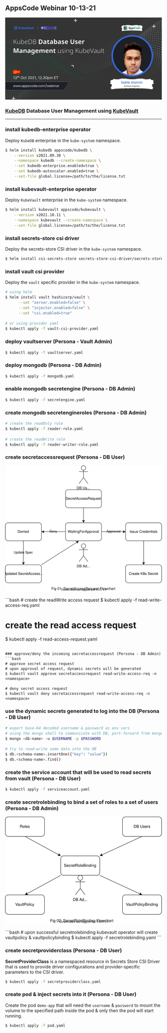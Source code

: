 ## AppsCode Webinar 10-13-21
<p class="has-text-centered">
  <img src="./static/webinar-poster-10-13-21.jpeg" alt="Poster" style="border: none">
</p>

### [KubeDB](https://kubedb.com/) Database User Management using [KubeVault](https://kubevault.com/)

---
### install kubedb-enterprise operator
Deploy `KubeDB` enterprise in the `kube-system` namespace.
```bash
$ helm install kubedb appscode/kubedb \
    --version v2021.09.30 \
    --namespace kubedb --create-namespace \
    --set kubedb-enterprise.enabled=true \
    --set kubedb-autoscaler.enabled=true \
    --set-file global.license=/path/to/the/license.txt
```

### install kubevault-enterprise operator
Deploy `KubeVault` enterprise in the `kube-system` namespace.
```bash
$ helm install kubevault appscode/kubevault \
    --version v2021.10.11 \
    --namespace kubevault --create-namespace \
    --set-file global.license=/path/to/the/license.txt
```

### install secrets-store csi driver
Deploy the secrets-store CSI driver in the `kube-system` namespace.
```bash
$ helm install csi-secrets-store secrets-store-csi-driver/secrets-store-csi-driver --namespace kube-system
```

### install vault csi provider
Deploy the `vault` specific provider in the `kube-system` namespace.
```bash
# using helm
$ helm install vault hashicorp/vault \
      --set "server.enabled=false" \
      --set "injector.enabled=false" \
      --set "csi.enabled=true"
     
# or using provider yaml
$ kubectl apply -f vault-csi-provider.yaml
```

### deploy vaultserver (Persona - Vault Admin)

```bash
$ kubectl apply -f vaultserver.yaml
```

### deploy mongodb (Persona - DB Admin)
```bash
$ kubectl apply -f mongodb.yaml
```

### enable mongodb secretengine (Persona - DB Admin)

```bash
$ kubectl apply -f secretengine.yaml
```

### create mongodb secretengineroles (Persona - DB Admin)

```bash
# create the readOnly role
$ kubectl apply -f reader-role.yaml

# create the readWrite role
$ kubectl apply -f reader-writer-role.yaml
```

### create secretaccessrequest (Persona - DB User)
<p class="has-text-centered">
  <img src="./static/secret-access-request.svg" alt="SecretAccessRequest Flowchart" style="border: none">
</p>
```bash
# create the readWrite access request
$ kubectl apply -f read-write-access-req.yaml

# create the read access request
$ kubectl apply -f read-access-request.yaml
```

### approve/deny the incoming secretaccessrequest (Persona - DB Admin)
```bash
# approve secret access request
# upon approval of request, dynamic secrets will be generated
$ kubectl vault approve secretaccessrequest read-write-access-req -n <namespace>

# deny secret access request
$ kubectl vault deny secretaccessrequest read-write-access-req -n <namespace>
```

### use the dynamic secrets generated to log into the DB (Persona - DB User)
```bash
# export base-64 decoded username & password as env vars
# using the mongo shell to communicate with DB, port-forward from mongodb svc beforehand
$ mongo <db-name> -u $USERNAME -p $PASSWORD

# try to read-write some data into the DB
$ db.<schema-name>.insertOne({"key": "value"})
$ db.<schema-name>.find()
```

### create the service account that will be used to read secrets from vault (Persona - DB User)
```bash
$ kubectl apply -f serviceaccount.yaml
```

### create secretrolebinding to bind a set of roles to a set of users (Persona - DB Admin)
<p class="has-text-centered">
  <img src="./static/secret-role-binding.svg" alt="SecretRoleBinding Flowchart" style="border: none">
</p>
```bash
# upon successful secretrolebinding kubevault operator will create vaultpolicy & vaultpolicybinding
$ kubectl apply -f secretrolebinding.yaml
```

### create secretproviderclass (Persona - DB User)
**SecretProviderClass** is a namespaced resource in Secrets Store CSI Driver that is used to provide driver configurations and provider-specific parameters to the CSI driver.

```bash
$ kubectl apply -f secretproviderclass.yaml
```

### create pod & inject secrets into it (Persona - DB User)
Create the pod `demo-app` that will need the `username` & `password` to mount the volume to the specified path inside the pod & only then the pod will start running.
```bash
$ kubectl apply -f pod.yaml
```
